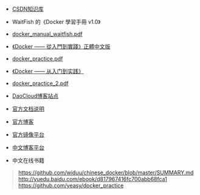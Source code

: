 
- [CSDN知识库](http://lib.csdn.net/base/docker)
 
- WaitFish 的《Docker 學習手冊 v1.0》
- [docker_manual_waitfish.pdf](evernote:///view/7665708/s44/d0db5d8d-1222-4652-a036-c8e1092e661b/d0db5d8d-1222-4652-a036-c8e1092e661b/)

- [《Docker —— 從入門到實踐­》正體中文版](https://www.gitbook.com/book/philipzheng/docker_practice/details)
- [docker_practice.pdf](evernote:///view/7665708/s44/0ef954bf-298d-4e47-af4f-cb390f1f2d4b/0ef954bf-298d-4e47-af4f-cb390f1f2d4b/)

- [《Docker —— 从入门到实践》](https://www.gitbook.com/book/yeasy/docker_practice/details)

- [docker_practice_2.pdf](evernote:///view/7665708/s44/31de2160-5b4f-4349-85b8-595a20edbe5a/31de2160-5b4f-4349-85b8-595a20edbe5a/)

- [DaoCloud博客站点](http://blog.daocloud.io/)

- [官方文档说明](http://docs.docker.com/)

- [官方博客](http://blog.docker.com/)

- [官方镜像平台](https://hub.docker.com/)

- [中文博客平台]( http://dockone.io/)

- 中文在线书籍

><https://github.com/widuu/chinese_docker/blob/master/SUMMARY.md>
><http://yuedu.baidu.com/ebook/d817967416fc700abb68fca1>  
><https://github.com/yeasy/docker_practice>
